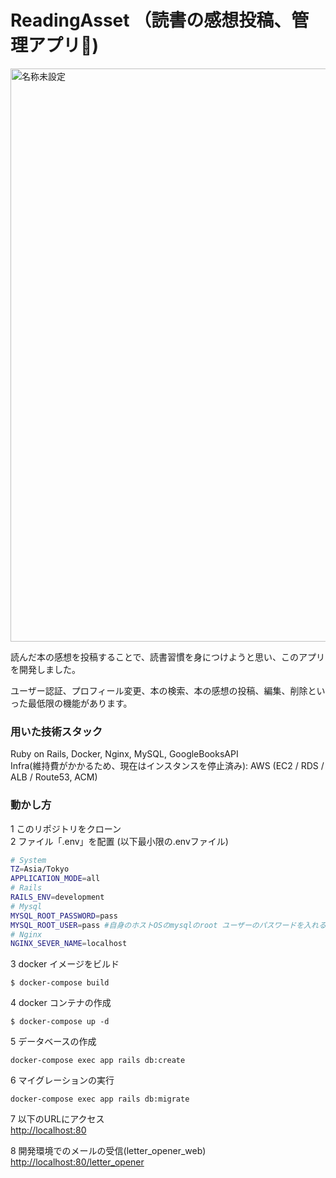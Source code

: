 # ReadingAsset （読書の感想投稿、管理アプリ📖)

<img width="917" alt="名称未設定" src="https://user-images.githubusercontent.com/40426755/134841641-f654816c-a5f2-4480-a684-b5d641105ee9.png">

読んだ本の感想を投稿することで、読書習慣を身につけようと思い、このアプリを開発しました。

ユーザー認証、プロフィール変更、本の検索、本の感想の投稿、編集、削除といった最低限の機能があります。

### 用いた技術スタック
Ruby on Rails, Docker, Nginx, MySQL, GoogleBooksAPI\
Infra(維持費がかかるため、現在はインスタンスを停止済み): AWS (EC2 / RDS / ALB / Route53, ACM) 

### 動かし方

1 このリポジトリをクローン\
2 ファイル「.env」を配置 (以下最小限の.envファイル)

```sh
# System
TZ=Asia/Tokyo
APPLICATION_MODE=all
# Rails
RAILS_ENV=development
# Mysql
MYSQL_ROOT_PASSWORD=pass
MYSQL_ROOT_USER=pass #自身のホストOSのmysqlのroot ユーザーのパスワードを入れる
# Nginx
NGINX_SEVER_NAME=localhost

```
3 docker イメージをビルド
```
$ docker-compose build
```
4 docker コンテナの作成
```
$ docker-compose up -d
```
5 データベースの作成

```
docker-compose exec app rails db:create
```

6 マイグレーションの実行
```
docker-compose exec app rails db:migrate
```
7 以下のURLにアクセス\
[http://localhost:80](http://localhost:80)

8 開発環境でのメールの受信(letter_opener_web)\
[http://localhost:80/letter_opener](http://localhost:80/letter_opener)


